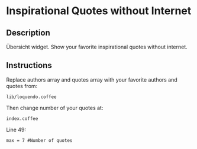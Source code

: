 # Inspirational Quotes without Internet

## Description 

Übersicht widget. Show your favorite inspirational quotes without internet.

## Instructions

Replace authors array and quotes array with your favorite authors and quotes from:
```
lib/loquendo.coffee
```
Then change number of your quotes at:

```
index.coffee
```

Line 49: 
```
max = 7 #Number of quotes
```
